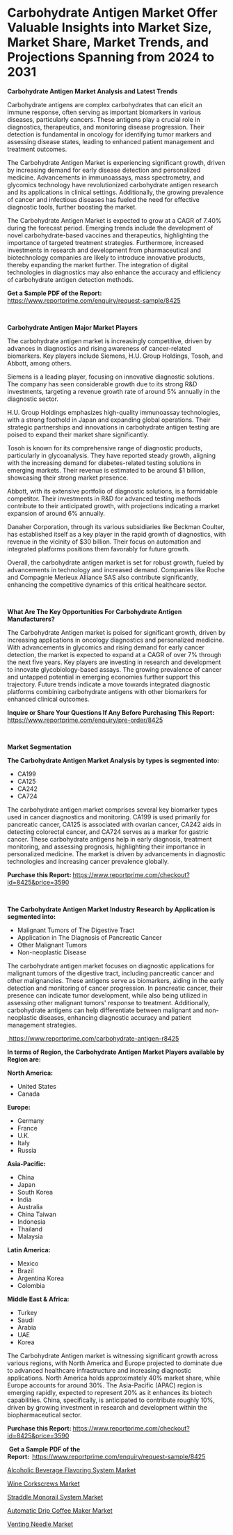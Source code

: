 <p><h1>Carbohydrate Antigen Market Offer Valuable Insights into Market Size, Market Share, Market Trends, and Projections Spanning from 2024 to 2031</h1></p><p><strong>Carbohydrate Antigen Market Analysis and Latest Trends</strong></p>
<p><p>Carbohydrate antigens are complex carbohydrates that can elicit an immune response, often serving as important biomarkers in various diseases, particularly cancers. These antigens play a crucial role in diagnostics, therapeutics, and monitoring disease progression. Their detection is fundamental in oncology for identifying tumor markers and assessing disease states, leading to enhanced patient management and treatment outcomes.</p><p>The Carbohydrate Antigen Market is experiencing significant growth, driven by increasing demand for early disease detection and personalized medicine. Advancements in immunoassays, mass spectrometry, and glycomics technology have revolutionized carbohydrate antigen research and its applications in clinical settings. Additionally, the growing prevalence of cancer and infectious diseases has fueled the need for effective diagnostic tools, further boosting the market.</p><p>The Carbohydrate Antigen Market is expected to grow at a CAGR of 7.40% during the forecast period. Emerging trends include the development of novel carbohydrate-based vaccines and therapeutics, highlighting the importance of targeted treatment strategies. Furthermore, increased investments in research and development from pharmaceutical and biotechnology companies are likely to introduce innovative products, thereby expanding the market further. The integration of digital technologies in diagnostics may also enhance the accuracy and efficiency of carbohydrate antigen detection methods.</p></p>
<p><strong>Get a Sample PDF of the Report:&nbsp;</strong> <a href="https://www.reportprime.com/enquiry/request-sample/8425?utm_campaign=121&utm_medium=2&utm_source=Github&utm_content=ia&utm_term=26112024&utm_id=carbohydrate-antigen">https://www.reportprime.com/enquiry/request-sample/8425</a></p>
<p>&nbsp;</p>
<p><strong>Carbohydrate Antigen Major Market Players</strong></p>
<p><p>The carbohydrate antigen market is increasingly competitive, driven by advances in diagnostics and rising awareness of cancer-related biomarkers. Key players include Siemens, H.U. Group Holdings, Tosoh, and Abbott, among others. </p><p>Siemens is a leading player, focusing on innovative diagnostic solutions. The company has seen considerable growth due to its strong R&D investments, targeting a revenue growth rate of around 5% annually in the diagnostic sector.</p><p>H.U. Group Holdings emphasizes high-quality immunoassay technologies, with a strong foothold in Japan and expanding global operations. Their strategic partnerships and innovations in carbohydrate antigen testing are poised to expand their market share significantly.</p><p>Tosoh is known for its comprehensive range of diagnostic products, particularly in glycoanalysis. They have reported steady growth, aligning with the increasing demand for diabetes-related testing solutions in emerging markets. Their revenue is estimated to be around $1 billion, showcasing their strong market presence.</p><p>Abbott, with its extensive portfolio of diagnostic solutions, is a formidable competitor. Their investments in R&D for advanced testing methods contribute to their anticipated growth, with projections indicating a market expansion of around 6% annually.</p><p>Danaher Corporation, through its various subsidiaries like Beckman Coulter, has established itself as a key player in the rapid growth of diagnostics, with revenue in the vicinity of $30 billion. Their focus on automation and integrated platforms positions them favorably for future growth.</p><p>Overall, the carbohydrate antigen market is set for robust growth, fueled by advancements in technology and increased demand. Companies like Roche and Compagnie Merieux Alliance SAS also contribute significantly, enhancing the competitive dynamics of this critical healthcare sector.</p></p>
<p>&nbsp;</p>
<p><strong>What Are The Key Opportunities For Carbohydrate Antigen Manufacturers?</strong></p>
<p><p>The Carbohydrate Antigen market is poised for significant growth, driven by increasing applications in oncology diagnostics and personalized medicine. With advancements in glycomics and rising demand for early cancer detection, the market is expected to expand at a CAGR of over 7% through the next five years. Key players are investing in research and development to innovate glycobiology-based assays. The growing prevalence of cancer and untapped potential in emerging economies further support this trajectory. Future trends indicate a move towards integrated diagnostic platforms combining carbohydrate antigens with other biomarkers for enhanced clinical outcomes.</p></p>
<p><strong>Inquire or Share Your Questions If Any Before Purchasing This Report:</strong> <a href="https://www.reportprime.com/enquiry/pre-order/8425?utm_campaign=121&utm_medium=2&utm_source=Github&utm_content=ia&utm_term=26112024&utm_id=carbohydrate-antigen">https://www.reportprime.com/enquiry/pre-order/8425</a></p>
<p>&nbsp;</p>
<p><strong>Market Segmentation</strong></p>
<p><strong>The Carbohydrate Antigen Market Analysis by types is segmented into:</strong></p>
<p><ul><li>CA199</li><li>CA125</li><li>CA242</li><li>CA724</li></ul></p>
<p><p>The carbohydrate antigen market comprises several key biomarker types used in cancer diagnostics and monitoring. CA199 is used primarily for pancreatic cancer, CA125 is associated with ovarian cancer, CA242 aids in detecting colorectal cancer, and CA724 serves as a marker for gastric cancer. These carbohydrate antigens help in early diagnosis, treatment monitoring, and assessing prognosis, highlighting their importance in personalized medicine. The market is driven by advancements in diagnostic technologies and increasing cancer prevalence globally.</p></p>
<p><strong>Purchase this Report:&nbsp;</strong><a href="https://www.reportprime.com/checkout?id=8425&price=3590&utm_campaign=121&utm_medium=2&utm_source=Github&utm_content=ia&utm_term=26112024&utm_id=carbohydrate-antigen">https://www.reportprime.com/checkout?id=8425&price=3590</a></p>
<p>&nbsp;</p>
<p><strong>The Carbohydrate Antigen Market Industry Research by Application is segmented into:</strong></p>
<p><ul><li>Malignant Tumors of The Digestive Tract</li><li>Application in The Diagnosis of Pancreatic Cancer</li><li>Other Malignant Tumors</li><li>Non-neoplastic Disease</li></ul></p>
<p><p>The carbohydrate antigen market focuses on diagnostic applications for malignant tumors of the digestive tract, including pancreatic cancer and other malignancies. These antigens serve as biomarkers, aiding in the early detection and monitoring of cancer progression. In pancreatic cancer, their presence can indicate tumor development, while also being utilized in assessing other malignant tumors' response to treatment. Additionally, carbohydrate antigens can help differentiate between malignant and non-neoplastic diseases, enhancing diagnostic accuracy and patient management strategies.</p></p>
<p><a href="https://www.reportprime.com/carbohydrate-antigen-r8425?utm_campaign=121&utm_medium=2&utm_source=Github&utm_content=ia&utm_term=26112024&utm_id=carbohydrate-antigen">&nbsp;https://www.reportprime.com/carbohydrate-antigen-r8425</a></p>
<p><strong>In terms of Region, the Carbohydrate Antigen Market Players available by Region are:</strong></p>
<p>
    <p> <strong> North America: </strong>
        <ul>
            <li>United States</li>
            <li>Canada</li>
        </ul>
        </p> 
    <p> <strong> Europe: </strong>
        <ul>
            <li>Germany</li>
            <li>France</li>
            <li>U.K.</li>
            <li>Italy</li>
            <li>Russia</li>
        </ul>
        </p> 
    <p> <strong> Asia-Pacific: </strong>
        <ul>
            <li>China</li>
            <li>Japan</li>
            <li>South Korea</li>
            <li>India</li>
            <li>Australia</li>
            <li>China Taiwan</li>
            <li>Indonesia</li>
            <li>Thailand</li>
            <li>Malaysia</li>
        </ul>
        </p> 
    <p> <strong> Latin America: </strong>
        <ul>
            <li>Mexico</li>
            <li>Brazil</li>
            <li>Argentina Korea</li>
            <li>Colombia</li>
        </ul>
        </p> 
    <p> <strong> Middle East & Africa: </strong>
        <ul>
            <li>Turkey</li>
            <li>Saudi</li>
            <li>Arabia</li>
            <li>UAE</li>
            <li>Korea</li>
        </ul>
    </p>
    </p>
<p><p>The Carbohydrate Antigen market is witnessing significant growth across various regions, with North America and Europe projected to dominate due to advanced healthcare infrastructure and increasing diagnostic applications. North America holds approximately 40% market share, while Europe accounts for around 30%. The Asia-Pacific (APAC) region is emerging rapidly, expected to represent 20% as it enhances its biotech capabilities. China, specifically, is anticipated to contribute roughly 10%, driven by growing investment in research and development within the biopharmaceutical sector.</p></p>
<p><strong>Purchase this Report: </strong><a href="https://www.reportprime.com/checkout?id=8425&price=3590&utm_campaign=121&utm_medium=2&utm_source=Github&utm_content=ia&utm_term=26112024&utm_id=carbohydrate-antigen">https://www.reportprime.com/checkout?id=8425&price=3590</a></p>
<p>&nbsp;<strong>Get a Sample PDF of the Report:&nbsp;&nbsp;</strong><a href="https://www.reportprime.com/enquiry/request-sample/8425?utm_campaign=121&utm_medium=2&utm_source=Github&utm_content=ia&utm_term=26112024&utm_id=carbohydrate-antigen">https://www.reportprime.com/enquiry/request-sample/8425</a></p>
<p><strong></strong></p>
<p><p><a href="https://issuu.com/reportprime-2/docs/alcoholic-beverage-flavoring-system_60b26f6ea08fd9?utm_campaign=121&utm_medium=2&utm_source=Github&utm_content=ia&utm_term=26112024&utm_id=carbohydrate-antigen">Alcoholic Beverage Flavoring System Market</a></p><p><a href="https://www.linkedin.com/pulse/global-wine-corkscrews-nexus-sector-confluences-regional-catalysts-0xu4c?utm_campaign=121&utm_medium=2&utm_source=Github&utm_content=ia&utm_term=26112024&utm_id=carbohydrate-antigen">Wine Corkscrews Market</a></p><p><a href="https://issuu.com/reportprime-2/docs/straddle-monorail-system-market-siz_6c22ea1c4dd894?utm_campaign=121&utm_medium=2&utm_source=Github&utm_content=ia&utm_term=26112024&utm_id=carbohydrate-antigen">Straddle Monorail System Market</a></p><p><a href="https://www.linkedin.com/pulse/automatic-drip-coffee-maker-market-industry-trends-forecast-n7gzc?utm_campaign=121&utm_medium=2&utm_source=Github&utm_content=ia&utm_term=26112024&utm_id=carbohydrate-antigen">Automatic Drip Coffee Maker Market</a></p><p><a href="https://github.com/RoccoManning/Market-Research-Report-List-7/blob/main/venting-needle-market.md?utm_campaign=121&utm_medium=2&utm_source=Github&utm_content=ia&utm_term=26112024&utm_id=carbohydrate-antigen">Venting Needle Market</a></p></p>